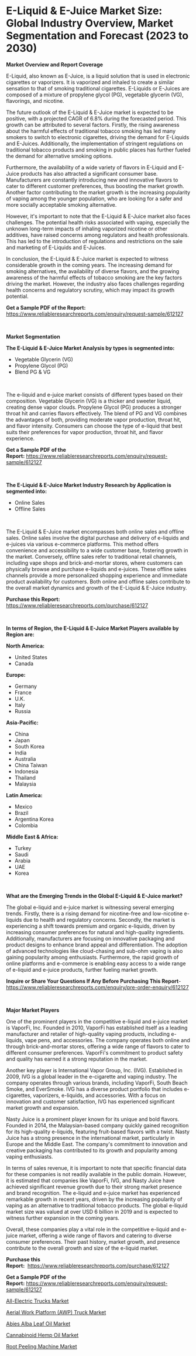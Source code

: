 <p><h1>E-Liquid & E-Juice Market Size: Global Industry Overview, Market Segmentation and Forecast (2023 to 2030)</h1></p><p><strong>Market Overview and Report Coverage</strong></p>
<p><p>E-Liquid, also known as E-Juice, is a liquid solution that is used in electronic cigarettes or vaporizers. It is vaporized and inhaled to create a similar sensation to that of smoking traditional cigarettes. E-Liquids or E-Juices are composed of a mixture of propylene glycol (PG), vegetable glycerin (VG), flavorings, and nicotine.</p><p>The future outlook of the E-Liquid & E-Juice market is expected to be positive, with a projected CAGR of 6.8% during the forecasted period. This growth can be attributed to several factors. Firstly, the rising awareness about the harmful effects of traditional tobacco smoking has led many smokers to switch to electronic cigarettes, driving the demand for E-Liquids and E-Juices. Additionally, the implementation of stringent regulations on traditional tobacco products and smoking in public places has further fueled the demand for alternative smoking options.</p><p>Furthermore, the availability of a wide variety of flavors in E-Liquid and E-Juice products has also attracted a significant consumer base. Manufacturers are constantly introducing new and innovative flavors to cater to different customer preferences, thus boosting the market growth. Another factor contributing to the market growth is the increasing popularity of vaping among the younger population, who are looking for a safer and more socially acceptable smoking alternative.</p><p>However, it's important to note that the E-Liquid & E-Juice market also faces challenges. The potential health risks associated with vaping, especially the unknown long-term impacts of inhaling vaporized nicotine or other additives, have raised concerns among regulators and health professionals. This has led to the introduction of regulations and restrictions on the sale and marketing of E-Liquids and E-Juices.</p><p>In conclusion, the E-Liquid & E-Juice market is expected to witness considerable growth in the coming years. The increasing demand for smoking alternatives, the availability of diverse flavors, and the growing awareness of the harmful effects of tobacco smoking are the key factors driving the market. However, the industry also faces challenges regarding health concerns and regulatory scrutiny, which may impact its growth potential.</p></p>
<p><strong>Get a Sample PDF of the Report:</strong> <a href="https://www.reliableresearchreports.com/enquiry/request-sample/612127">https://www.reliableresearchreports.com/enquiry/request-sample/612127</a></p>
<p>&nbsp;</p>
<p><strong>Market Segmentation</strong></p>
<p><strong>The E-Liquid & E-Juice Market Analysis by types is segmented into:</strong></p>
<p><ul><li>Vegetable Glycerin (VG)</li><li>Propylene Glycol (PG)</li><li>Blend PG & VG</li></ul></p>
<p>&nbsp;</p>
<p><p>The e-liquid and e-juice market consists of different types based on their composition. Vegetable Glycerin (VG) is a thicker and sweeter liquid, creating dense vapor clouds. Propylene Glycol (PG) produces a stronger throat hit and carries flavors effectively. The blend of PG and VG combines the advantages of both, providing moderate vapor production, throat hit, and flavor intensity. Consumers can choose the type of e-liquid that best suits their preferences for vapor production, throat hit, and flavor experience.</p></p>
<p><strong>Get a Sample PDF of the Report:</strong>&nbsp;<a href="https://www.reliableresearchreports.com/enquiry/request-sample/612127">https://www.reliableresearchreports.com/enquiry/request-sample/612127</a></p>
<p>&nbsp;</p>
<p><strong>The E-Liquid & E-Juice Market Industry Research by Application is segmented into:</strong></p>
<p><ul><li>Online Sales</li><li>Offline Sales</li></ul></p>
<p>&nbsp;</p>
<p><p>The E-Liquid & E-Juice market encompasses both online sales and offline sales. Online sales involve the digital purchase and delivery of e-liquids and e-juices via various e-commerce platforms. This method offers convenience and accessibility to a wide customer base, fostering growth in the market. Conversely, offline sales refer to traditional retail channels, including vape shops and brick-and-mortar stores, where customers can physically browse and purchase e-liquids and e-juices. These offline sales channels provide a more personalized shopping experience and immediate product availability for customers. Both online and offline sales contribute to the overall market dynamics and growth of the E-Liquid & E-Juice industry.</p></p>
<p><strong>Purchase this Report:</strong>&nbsp; <a href="https://www.reliableresearchreports.com/purchase/612127">https://www.reliableresearchreports.com/purchase/612127</a></p>
<p>&nbsp;</p>
<p><strong>In terms of Region, the E-Liquid & E-Juice Market Players available by Region are:</strong></p>
<p>
    <p> <strong> North America: </strong>
        <ul>
            <li>United States</li>
            <li>Canada</li>
        </ul>
        </p> 
    <p> <strong> Europe: </strong>
        <ul>
            <li>Germany</li>
            <li>France</li>
            <li>U.K.</li>
            <li>Italy</li>
            <li>Russia</li>
        </ul>
        </p> 
    <p> <strong> Asia-Pacific: </strong>
        <ul>
            <li>China</li>
            <li>Japan</li>
            <li>South Korea</li>
            <li>India</li>
            <li>Australia</li>
            <li>China Taiwan</li>
            <li>Indonesia</li>
            <li>Thailand</li>
            <li>Malaysia</li>
        </ul>
        </p> 
    <p> <strong> Latin America: </strong>
        <ul>
            <li>Mexico</li>
            <li>Brazil</li>
            <li>Argentina Korea</li>
            <li>Colombia</li>
        </ul>
        </p> 
    <p> <strong> Middle East & Africa: </strong>
        <ul>
            <li>Turkey</li>
            <li>Saudi</li>
            <li>Arabia</li>
            <li>UAE</li>
            <li>Korea</li>
        </ul>
    </p>
    </p>
<p>&nbsp;</p>
<p><strong>What are the Emerging Trends in the Global E-Liquid & E-Juice market?</strong></p>
<p><p>The global e-liquid and e-juice market is witnessing several emerging trends. Firstly, there is a rising demand for nicotine-free and low-nicotine e-liquids due to health and regulatory concerns. Secondly, the market is experiencing a shift towards premium and organic e-liquids, driven by increasing consumer preferences for natural and high-quality ingredients. Additionally, manufacturers are focusing on innovative packaging and product designs to enhance brand appeal and differentiation. The adoption of advanced technologies like cloud-chasing and sub-ohm vaping is also gaining popularity among enthusiasts. Furthermore, the rapid growth of online platforms and e-commerce is enabling easy access to a wide range of e-liquid and e-juice products, further fueling market growth.</p></p>
<p><strong>Inquire or Share Your Questions If Any Before Purchasing This Report</strong>- <a href="https://www.reliableresearchreports.com/enquiry/pre-order-enquiry/612127">https://www.reliableresearchreports.com/enquiry/pre-order-enquiry/612127</a></p>
<p>&nbsp;</p>
<p><strong>Major Market Players</strong></p>
<p><p>One of the prominent players in the competitive e-liquid and e-juice market is VaporFi, Inc. Founded in 2010, VaporFi has established itself as a leading manufacturer and retailer of high-quality vaping products, including e-liquids, vape pens, and accessories. The company operates both online and through brick-and-mortar stores, offering a wide range of flavors to cater to different consumer preferences. VaporFi's commitment to product safety and quality has earned it a strong reputation in the market.</p><p>Another key player is International Vapor Group, Inc. (IVG). Established in 2009, IVG is a global leader in the e-cigarette and vaping industry. The company operates through various brands, including VaporFi, South Beach Smoke, and EverSmoke. IVG has a diverse product portfolio that includes e-cigarettes, vaporizers, e-liquids, and accessories. With a focus on innovation and customer satisfaction, IVG has experienced significant market growth and expansion.</p><p>Nasty Juice is a prominent player known for its unique and bold flavors. Founded in 2014, the Malaysian-based company quickly gained recognition for its high-quality e-liquids, featuring fruit-based flavors with a twist. Nasty Juice has a strong presence in the international market, particularly in Europe and the Middle East. The company's commitment to innovation and creative packaging has contributed to its growth and popularity among vaping enthusiasts.</p><p>In terms of sales revenue, it is important to note that specific financial data for these companies is not readily available in the public domain. However, it is estimated that companies like VaporFi, IVG, and Nasty Juice have achieved significant revenue growth due to their strong market presence and brand recognition. The e-liquid and e-juice market has experienced remarkable growth in recent years, driven by the increasing popularity of vaping as an alternative to traditional tobacco products. The global e-liquid market size was valued at over USD 6 billion in 2019 and is expected to witness further expansion in the coming years.</p><p>Overall, these companies play a vital role in the competitive e-liquid and e-juice market, offering a wide range of flavors and catering to diverse consumer preferences. Their past history, market growth, and presence contribute to the overall growth and size of the e-liquid market.</p></p>
<p><strong>Purchase this Report:</strong>&nbsp;&nbsp;<a href="https://www.reliableresearchreports.com/purchase/612127">https://www.reliableresearchreports.com/purchase/612127</a></p>
<p></p>
<p><strong>Get a Sample PDF of the Report:</strong>&nbsp;<a href="https://www.reliableresearchreports.com/enquiry/request-sample/612127">https://www.reliableresearchreports.com/enquiry/request-sample/612127</a></p>
<p><p><a href="https://www.linkedin.com/pulse/all-electric-trucks-market-share-amp-new-trends-analysis-report/">All-Electric Trucks Market</a></p><p><a href="https://www.linkedin.com/pulse/aerial-work-platform-awp-truck-market-research-report-provides/">Aerial Work Platform (AWP) Truck Market</a></p><p><a href="https://medium.com/@wound.key.cure/abies-alba-leaf-oil-market-furnishes-information-on-market-share-market-trends-and-market-growth-7f9d11617269">Abies Alba Leaf Oil Market</a></p><p><a href="https://medium.com/@cite.teach.super/cannabinoid-hemp-oil-market-insights-into-market-cagr-market-trends-and-growth-strategies-9e6243fc63ad">Cannabinoid Hemp Oil Market</a></p><p><a href="https://www.linkedin.com/pulse/root-peeling-machine-market-share-amp-new-trends-analysis/">Root Peeling Machine Market</a></p></p>